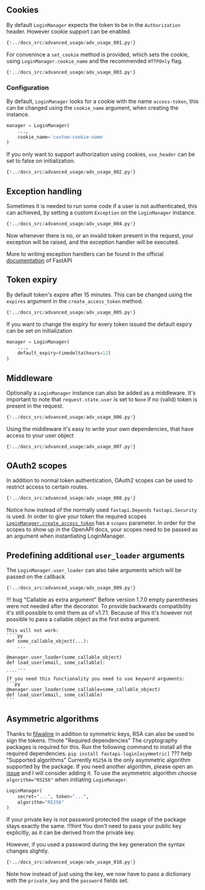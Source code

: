 ## Cookies
By default ``LoginManager`` expects the token to be in the ``Authorization``
header. However cookie support can be enabled.
````python hl_lines="5"
{!../docs_src/advanced_usage/adv_usage_001.py!}
````

For convenince a ``set_cookie`` method is provided, which sets the cookie, using
``LoginManager.cookie_name`` and the recommended ``HTTPOnly`` flag.

````python hl_lines="7"
{!../docs_src/advanced_usage/adv_usage_003.py!}
````

### Configuration
By default, ``LoginManager`` looks for a cookie with the name ``access-token``,
this can be changed using the ``cookie_name`` argument, when creating the instance.
````python
manager = LoginManager(
    ...,
    cookie_name='custom-cookie-name'
)
````
If you only want to support authorization using cookies, ``use_header`` can be set
to false on initialization.
````python hl_lines="6"
{!../docs_src/advanced_usage/adv_usage_002.py!}
````

## Exception handling
Sometimes it is needed to run some code if a user is not authenticated,
this can achieved, by setting a custom ``Exception`` on the ``LoginManager`` instance.

````python hl_lines="14"
{!../docs_src/advanced_usage/adv_usage_004.py!}
````

Now whenever there is no, or an invalid token present in the request, your exception
will be raised, and the exception handler will be executed.

More to writing exception handlers can be found in the official [documentation](https://fastapi.tiangolo.com/tutorial/handling-errors/?h=+exce#install-custom-exception-handlers)
of FastAPI

## Token expiry
By default token's expire after 15 minutes. This can be changed using the ``expires``
argument in the ``create_access_token`` method.

````python
{!../docs_src/advanced_usage/adv_usage_005.py!}
````
If you want to change the expiry for every token issued the default expiry
can be set on initialization
````python
manager = LoginManager(
    ...,
    default_expiry=timedelta(hours=12)
)
````

## Middleware
Optionally a ``LoginManager`` instance can also be added as a middleware.
It's important to note that ```request.state.user``` is set to ``None`` if
no (valid) token is present in the request.
````python
{!../docs_src/advanced_usage/adv_usage_006.py!}
````
Using the middleware it's easy to write your own dependencies, that have access
to your user object
````python
{!../docs_src/advanced_usage/adv_usage_007.py!}
````

## OAuth2 scopes
In addition to normal token authentication, OAuth2 scopes can be used to restrict
access to certain routes.
````python hl_lines="2"
{!../docs_src/advanced_usage/adv_usage_008.py!}
````
Notice how instead of the normally used ``fastapi.Depends`` ``fastapi.Security`` is used.
In order to give your token the required scopes [``LoginManager.create_access_token``](reference.md#fastapi_login.fastapi_login.LoginManager.create_access_token)
has a ``scopes`` parameter.
In order for the scopes to show up in the OpenAPI docs, your scopes need to be passed
as an argument when instantiating LoginManager.


## Predefining additional ``user_loader`` arguments
The ``LoginManager.user_loader`` can also take arguments which will be passed on the 
callback
````python hl_lines="1"
{!../docs_src/advanced_usage/adv_usage_009.py!}
````
!!! bug "Callable as extra argument" 
    Before version 1.7.0 empty parentheses were not needed after the decorator. 
    To provide backwards compatibility it's still possible to omit them as of v1.7.1.
    Because of this it's however not possible to pass a callable object as the 
    first extra argument.

    This will not work:
    ````py
    def some_callable_object(...):
        ...

    @manager.user_loader(some_callable_object)
    def load_user(email, some_callable):
        ...
    ````
    If you need this functionality you need to use keyword arguments:
    ```py
    @manager.user_loader(some_callable=some_callable_object)
    def load_user(email, some_callable)
    ```

## Asymmetric algorithms
Thanks to [filwaline](https://github.com/filwaline) in addition to symmetric keys, RSA can also
be used to sign the tokens.
!!!note "Required dependencies"
    The cryptography packages is required for this.
    Run the following command to install all the required dependencies. 
    ````
    pip install fastapi-login[asymmetric]
    ````
??? help "Supported algorithms"
    Currently ```RS256``` is the only asymmetric algorithm supported by the package.
    If you need another algorithm, please open an 
    [issue](https://github.com/MushroomMaula/fastapi_login/issues/new) and I will
    consider adding it.
To use the asymmetric algorithm choose ``algorithm="RS256"`` when initiating `LoginManager`.
````python hl_lines="3"
LoginManager(
    secret="...", token="...",
    algorithm="RS256"
)
````


If your private key is not password protected the usage of the package stays exactly the same.
!!!hint
    You don't need to pass your public key explicitly, as it can be derived from the private key.

However, if you used a password during the key generation the syntax changes slightly.
````python hl_lines="2 4"
{!../docs_src/advanced_usage/adv_usage_010.py!}
````
Note how instead of just using the key, we now have to pass a dictionary with the 
`private_key` and the `password` fields set.
